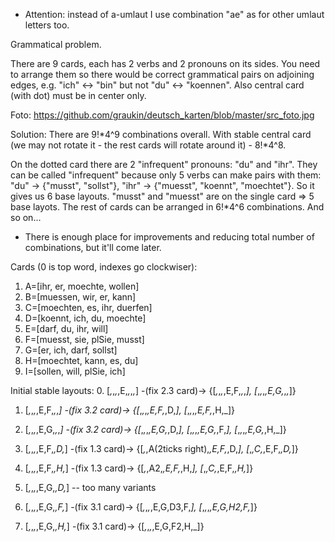 * Attention: instead of a-umlaut I use combination "ae" as for other umlaut letters too.

Grammatical problem.

There are 9 cards, each has 2 verbs and 2 pronouns on its sides.
You need to arrange them so there would be correct grammatical pairs on adjoining edges, e.g. "ich" <-> "bin" but not "du" <-> "koennen".
Also central card (with dot) must be in center only.

Foto: https://github.com/graukin/deutsch_karten/blob/master/src_foto.jpg

Solution:
There are 9!*4^9 combinations overall.
With stable central card (we may not rotate it - the rest cards will rotate around it) - 8!*4^8.

On the dotted card there are 2 "infrequent" pronouns: "du" and "ihr". They can be called "infrequent" because only 5 verbs can make pairs with them: "du" -> {"musst", "sollst"}, "ihr" -> {"muesst", "koennt", "moechtet"}. So it gives us 6 base layouts. "musst" and "muesst" are on the single card => 5 base layots. The rest of cards can be arranged in 6!*4^6 combinations. And so on...

* There is enough place for improvements and reducing total number of combinations, but it'll come later.

Cards (0 is top word, indexes go clockwiser):
1. A=[ihr, er, moechte, wollen]
2. B=[muessen, wir, er, kann]
3. C=[moechten, es, ihr, duerfen]
4. D=[koennt, ich, du, moechte]
5. E=[darf, du, ihr, will]
6. F=[muesst, sie, plSie, musst]
7. G=[er, ich, darf, sollst]
8. H=[moechtet, kann, es, du]
9. I=[sollen, will, plSie, ich]

Initial stable layouts:
0. [_,_,_,_,E,_,_,_,_] -(fix 2.3 card)-> {[_,_,_,_,E,F,_,_,_], [_,_,_,_,E,G,_,_,_]}

1. [_,_,_,_,E,F,_,_,_] -(fix 3.2 card)-> {[_,_,_,_,E,F,_,D,_], [_,_,_,_,E,F,_,H,_]}
1. [_,_,_,_,E,G,_,_,_] -(fix 3.2 card)-> {[_,_,_,_,E,G,_,D,_], [_,_,_,_,E,G,_,F,_], [_,_,_,_,E,G,_,H,_]}

2. [_,_,_,_,E,F,_,D,_] -(fix 1.3 card)-> {[_,_,A(2ticks right),_,E,F,_,D,_], [_,_,C,_,E,F,_,D,_]}
2. [_,_,_,_,E,F,_,H,_] -(fix 1.3 card)-> {[_,_,A2,_,E,F,_,H,_], [_,_,C,_,E,F,_,H,_]}
2. [_,_,_,_,E,G,_,D,_] -- too many variants
2. [_,_,_,_,E,G,_,F,_] -(fix 3.1 card)-> {[_,_,_,_,E,G,D3,F,_], [_,_,_,_,E,G,H2,F,_]}
2. [_,_,_,_,E,G,_,H,_] -(fix 3.1 card)-> {[_,_,_,_,E,G,F2,H,_]}

